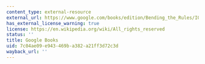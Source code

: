 ```yaml
---
content_type: external-resource
external_url: https://www.google.com/books/edition/Bending_the_Rules/IOuRDwAAQBAJ?hl=en&gbpv=1
has_external_license_warning: true
license: https://en.wikipedia.org/wiki/All_rights_reserved
status: ''
title: Google Books
uid: 7c04ae09-e943-469b-a382-a21ff3d72c3d
wayback_url: ''
---
```

